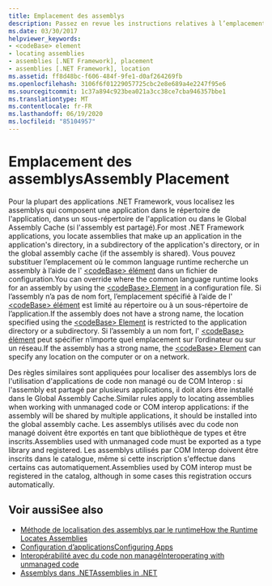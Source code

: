 ```yaml
---
title: Emplacement des assemblys
description: Passez en revue les instructions relatives à l’emplacement des assemblys .NET dans les répertoires (par exemple, dans le Global Assembly Cache ou dans le répertoire ou sous-répertoire de l’application).
ms.date: 03/30/2017
helpviewer_keywords:
- <codeBase> element
- locating assemblies
- assemblies [.NET Framework], placement
- assemblies [.NET Framework], location
ms.assetid: ff8d48bc-f606-484f-9fe1-d0af264269fb
ms.openlocfilehash: 3106f6f01229057725cbc2e8e689a4e2247f95e6
ms.sourcegitcommit: 1c37a894c923bea021a3cc38ce7cba946357bbe1
ms.translationtype: MT
ms.contentlocale: fr-FR
ms.lasthandoff: 06/19/2020
ms.locfileid: "85104957"
---
```

# <a name="assembly-placement"></a><span data-ttu-id="55c48-103">Emplacement des assemblys</span><span class="sxs-lookup"><span data-stu-id="55c48-103">Assembly Placement</span></span>
<span data-ttu-id="55c48-104">Pour la plupart des applications .NET Framework, vous localisez les assemblys qui composent une application dans le répertoire de l'application, dans un sous-répertoire de l'application ou dans le Global Assembly Cache (si l'assembly est partagé).</span><span class="sxs-lookup"><span data-stu-id="55c48-104">For most .NET Framework applications, you locate assemblies that make up an application in the application's directory, in a subdirectory of the application's directory, or in the global assembly cache (if the assembly is shared).</span></span> <span data-ttu-id="55c48-105">Vous pouvez substituer l’emplacement où le common language runtime recherche un assembly à l’aide de l' [ \<codeBase> élément](../configure-apps/file-schema/runtime/codebase-element.md) dans un fichier de configuration.</span><span class="sxs-lookup"><span data-stu-id="55c48-105">You can override where the common language runtime looks for an assembly by using the [\<codeBase> Element](../configure-apps/file-schema/runtime/codebase-element.md) in a configuration file.</span></span> <span data-ttu-id="55c48-106">Si l’assembly n’a pas de nom fort, l’emplacement spécifié à l’aide de l' [ \<codeBase> élément](../configure-apps/file-schema/runtime/codebase-element.md) est limité au répertoire ou à un sous-répertoire de l’application.</span><span class="sxs-lookup"><span data-stu-id="55c48-106">If the assembly does not have a strong name, the location specified using the [\<codeBase> Element](../configure-apps/file-schema/runtime/codebase-element.md) is restricted to the application directory or a subdirectory.</span></span> <span data-ttu-id="55c48-107">Si l’assembly a un nom fort, l' [ \<codeBase> élément](../configure-apps/file-schema/runtime/codebase-element.md) peut spécifier n’importe quel emplacement sur l’ordinateur ou sur un réseau.</span><span class="sxs-lookup"><span data-stu-id="55c48-107">If the assembly has a strong name, the [\<codeBase> Element](../configure-apps/file-schema/runtime/codebase-element.md) can specify any location on the computer or on a network.</span></span>  
  
 <span data-ttu-id="55c48-108">Des règles similaires sont appliquées pour localiser des assemblys lors de l'utilisation d'applications de code non managé ou de COM Interop : si l'assembly est partagé par plusieurs applications, il doit alors être installé dans le Global Assembly Cache.</span><span class="sxs-lookup"><span data-stu-id="55c48-108">Similar rules apply to locating assemblies when working with unmanaged code or COM interop applications: if the assembly will be shared by multiple applications, it should be installed into the global assembly cache.</span></span> <span data-ttu-id="55c48-109">Les assemblys utilisés avec du code non managé doivent être exportés en tant que bibliothèque de types et être inscrits.</span><span class="sxs-lookup"><span data-stu-id="55c48-109">Assemblies used with unmanaged code must be exported as a type library and registered.</span></span> <span data-ttu-id="55c48-110">Les assemblys utilisés par COM Interop doivent être inscrits dans le catalogue, même si cette inscription s'effectue dans certains cas automatiquement.</span><span class="sxs-lookup"><span data-stu-id="55c48-110">Assemblies used by COM interop must be registered in the catalog, although in some cases this registration occurs automatically.</span></span>  
  
## <a name="see-also"></a><span data-ttu-id="55c48-111">Voir aussi</span><span class="sxs-lookup"><span data-stu-id="55c48-111">See also</span></span>

- [<span data-ttu-id="55c48-112">Méthode de localisation des assemblys par le runtime</span><span class="sxs-lookup"><span data-stu-id="55c48-112">How the Runtime Locates Assemblies</span></span>](../deployment/how-the-runtime-locates-assemblies.md)
- [<span data-ttu-id="55c48-113">Configuration d’applications</span><span class="sxs-lookup"><span data-stu-id="55c48-113">Configuring Apps</span></span>](../configure-apps/index.md)
- [<span data-ttu-id="55c48-114">Interopérabilité avec du code non managé</span><span class="sxs-lookup"><span data-stu-id="55c48-114">Interoperating with unmanaged code</span></span>](../interop/index.md)
- [<span data-ttu-id="55c48-115">Assemblys dans .NET</span><span class="sxs-lookup"><span data-stu-id="55c48-115">Assemblies in .NET</span></span>](index.md)

